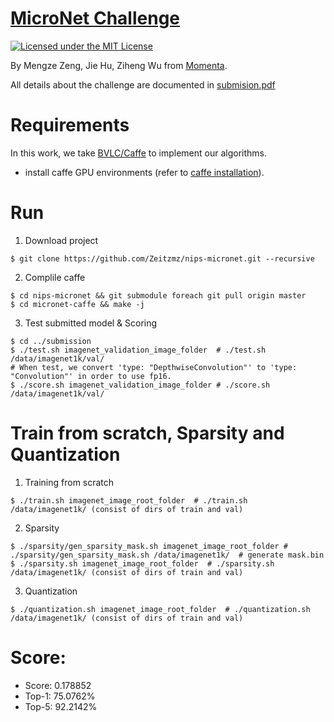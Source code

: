 # [MicroNet Challenge](https://micronet-challenge.github.io/)

[![Licensed under the MIT License](https://img.shields.io/badge/License-MIT-blue.svg)](https://github.com/Zeitzmz/nips-micronet/blob/master/LICENSE)

By Mengze Zeng, Jie Hu, Ziheng Wu from [Momenta](https://www.momenta.ai/).

All details about the challenge are documented in [submision.pdf](https://github.com/Zeitzmz/nips-micronet/blob/master/submission.pdf)


# Requirements
In this work, we take [BVLC/Caffe](https://caffe.berkeleyvision.org/) to implement our algorithms.
- install caffe GPU environments (refer to [caffe installation](https://caffe.berkeleyvision.org/installation.html)).


# Run
1. Download project
```
$ git clone https://github.com/Zeitzmz/nips-micronet.git --recursive
```
2. Complile caffe
```
$ cd nips-micronet && git submodule foreach git pull origin master
$ cd micronet-caffe && make -j
```
3. Test submitted model & Scoring
``` 
$ cd ../submission
$ ./test.sh imagenet_validation_image_folder  # ./test.sh /data/imagenet1k/val/
# When test, we convert 'type: "DepthwiseConvolution"' to 'type: "Convolution"' in order to use fp16.
$ ./score.sh imagenet_validation_image_folder # ./score.sh /data/imagenet1k/val/
```

# Train from scratch, Sparsity and Quantization
1. Training from scratch
```
$ ./train.sh imagenet_image_root_folder  # ./train.sh /data/imagenet1k/ (consist of dirs of train and val)
```
2. Sparsity
```
$ ./sparsity/gen_sparsity_mask.sh imagenet_image_root_folder # ./sparsity/gen_sparsity_mask.sh /data/imagenet1k/  # generate mask.bin
$ ./sparsity.sh imagenet_image_root_folder  # ./sparsity.sh /data/imagenet1k/ (consist of dirs of train and val)
```
3. Quantization
```
$ ./quantization.sh imagenet_image_root_folder  # ./quantization.sh /data/imagenet1k/ (consist of dirs of train and val)
```


# Score:
- Score: 0.178852
- Top-1: 75.0762%
- Top-5: 92.2142%

